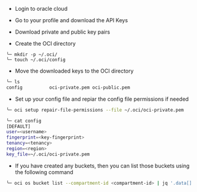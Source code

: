 

- Login to oracle cloud

- Go to your profile and download the API Keys

- Download private and public key pairs

- Create the OCI directory

```
╰─ mkdir -p ~/.oci/
╰─ touch ~/.oci/config
```

- Move the downloaded keys to the OCI directory

```bash
╰─ ls
config          oci-private.pem oci-public.pem
```


- Set up your config file and repiar the config file permissions if needed

```bash
╰─ oci setup repair-file-permissions --file ~/.oci/oci-private.pem 
```

```bash
╰─ cat config
[DEFAULT]
user=<username>
fingerprint=<key-fingerprint>
tenancy=<tenancy>
region=<region>
key_file=~/.oci/oci-private.pem
```

- If you have created any buckets, then you can list those buckets using the following command

```bash
╰─ oci os bucket list --compartment-id <compartment-id> | jq '.data[] | {name} '
```